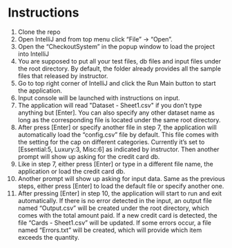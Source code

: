 # Instructions
1. Clone the repo
2. Open IntelliJ and from top menu click “File” -> “Open”. 
3. Open the “CheckoutSystem” in the popup window to load the project into IntelliJ
4. You are supposed to put all your test files, db files and input files under the root directory. By default, the folder already provides all the sample files that released by instructor.
5. Go to top right corner of IntelliJ and click the Run Main button to start the application.
6. Input console will be launched with instructions on input. 
7. The application will read "Dataset - Sheet1.csv" if you don’t type anything but [Enter]. You can also specify any other dataset name as long as the corresponding file is located under the same root directory.
8. After press [Enter] or specify another file in step 7, the application will automatically load the “config.csv” file by default. This file comes with the setting for the cap on different categories. Currently it’s set to [Essential:5, Luxury:3, Misc:6] as indicated by instructor. Then another prompt will show up asking for the credit card db.
9. Like in step 7, either press [Enter] or type in a different file name, the application or load the credit card db.
10. Another prompt will show up asking for input data. Same as the previous steps, either press [Enter] to load the default file or specify another one.
11. After pressing [Enter] in step 10, the application will start to run and exit automatically. If there is no error detected in the input, an output file named “Output.csv” will be created under the root directory, which comes with the total amount paid. If a new credit card is detected, the file “Cards - Sheet1.csv” will be updated. If some errors occur, a file named “Errors.txt” will be created, which will provide which item exceeds the quantity.
